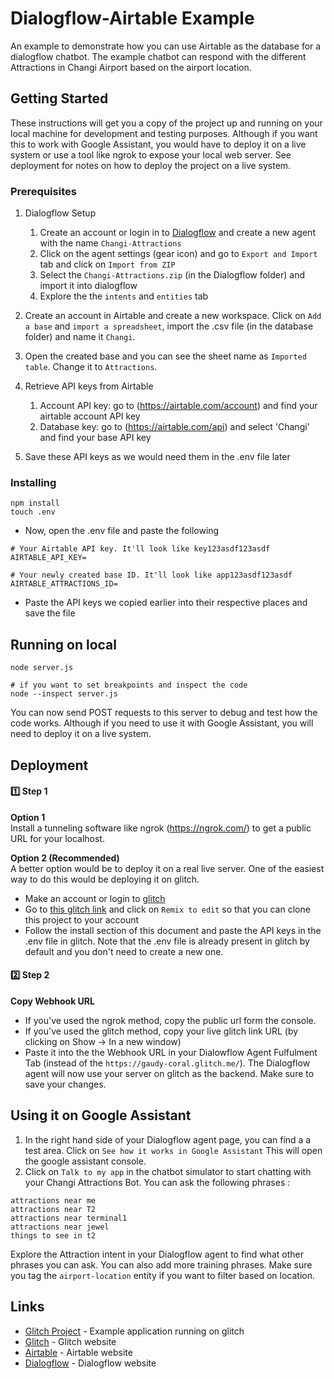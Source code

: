 # Dialogflow-Airtable Example
An example to demonstrate how you can use Airtable as the database for a dialogflow chatbot. The example chatbot can respond
with the different Attractions in Changi Airport based on the airport location. 

## Getting Started

These instructions will get you a copy of the project up and running on your local machine for development and testing purposes. Although if you want this to work with Google Assistant, you would have to deploy it on a live system or use a tool like ngrok to expose your local web server. 
See deployment for notes on how to deploy the project on a live system.

### Prerequisites

1. Dialogflow Setup
   1. Create an account or login in to [Dialogflow](https://dialogflow.com) and create a new agent with the name ```Changi-Attractions```
   2. Click on the agent settings (gear icon) and go to ```Export and Import``` tab and click on ```Import from ZIP```
   3. Select the ```Changi-Attractions.zip``` (in the Dialogflow folder) and import it into dialogflow
   4. Explore the the ```intents``` and ```entities``` tab
   
2. Create an account in Airtable and create a new workspace. Click on ```Add a base``` and ```import a spreadsheet```, import the .csv file (in the database folder) and name it ```Changi```.
3. Open the created base and you can see the sheet name as ```Imported table```. Change it to ```Attractions```.
3. Retrieve API keys from Airtable
   1. Account API key: 
   go to (https://airtable.com/account) and find your airtable account API key
   2. Database key: 
   go to (https://airtable.com/api) and select 'Changi' and find your base API key
4. Save these API keys as we would need them in the .env file later
   

### Installing

```
npm install
touch .env
```
* Now, open the .env file and paste the following
```
# Your Airtable API key. It'll look like key123asdf123asdf
AIRTABLE_API_KEY=

# Your newly created base ID. It'll look like app123asdf123asdf
AIRTABLE_ATTRACTIONS_ID=
```
* Paste the API keys we copied earlier into their respective places and save the file

## Running on local
```
node server.js
```
```
# if you want to set breakpoints and inspect the code
node --inspect server.js
```
You can now send POST requests to this server to debug and test how the code works. Although if you need to use it
with Google Assistant, you will need to deploy it on a live system.

## Deployment

#### 1️⃣ Step 1
__Option 1__  
Install a tunneling software like ngrok (https://ngrok.com/) to get a public URL for your localhost.

__Option 2 (Recommended)__  
A better option would be to deploy it on a real live server. One of the easiest way to do this would be
deploying it on glitch.  
* Make an account or login to [glitch](http://glitch.me)  
*  Go to [this glitch link](https://glitch.com/edit/#!/gaudy-coral) and click on ```Remix to edit``` so that you can clone this project to your account  
* Follow the install section of this document and paste the API keys in the .env file in glitch. Note that the .env file is already present in glitch by default and you don't need to create a new one.

#### 2️⃣ Step 2
__Copy Webhook URL__  
* If you've used the ngrok method, copy the public url form the console.
* If you've used the glitch method, copy your live glitch link URL (by clicking on Show -> In a new window)
* Paste it into the the Webhook URL in your Dialowflow Agent Fulfulment Tab (instead of the ```https://gaudy-coral.glitch.me/```). The Dialogflow agent will now use your server on glitch as the backend. Make sure to save your changes.

## Using it on Google Assistant

1.  In the right hand side of your Dialogflow agent page, you can find a a test area. Click on ```See how it works in Google Assistant```
This will open the google assistant console.
2.  Click on ```Talk to my app``` in the chatbot simulator to start chatting with your Changi Attractions Bot.
You can ask the following phrases : 
```
attractions near me
attractions near T2
attractions near terminal1
attractions near jewel
things to see in t2
```
Explore the Attraction intent in your Dialogflow agent to find what other phrases you can ask. You can also add more training phrases. Make sure you
tag the ```airport-location``` entity if you want to filter based on location.


## Links
* [Glitch Project](https://glitch.com/edit/#!/gaudy-coral) - Example application running on glitch
* [Glitch](http://glitch.me) - Glitch website
* [Airtable](https://airtable.com) - Airtable website
* [Dialogflow](https://dialogflow.com) - Dialogflow website


